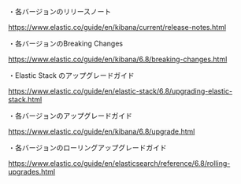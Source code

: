 ・各バージョンのリリースノート

https://www.elastic.co/guide/en/kibana/current/release-notes.html
 
・各バージョンのBreaking Changes

https://www.elastic.co/guide/en/kibana/6.8/breaking-changes.html
 
 
 ・Elastic Stack のアップグレードガイド
 
 https://www.elastic.co/guide/en/elastic-stack/6.8/upgrading-elastic-stack.html
 
・各バージョンのアップグレードガイド

https://www.elastic.co/guide/en/kibana/6.8/upgrade.html
 
・各バージョンのローリングアップグレードガイド

https://www.elastic.co/guide/en/elasticsearch/reference/6.8/rolling-upgrades.html
